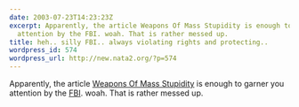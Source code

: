 ```yaml
---
date: 2003-07-23T14:23:23Z
excerpt: Apparently, the article Weapons Of Mass Stupidity is enough to garner you
  attention by the FBI. woah. That is rather messed up.
title: heh.. silly FBI.. always violating rights and protecting..
wordpress_id: 574
wordpress_url: http://new.nata2.org/?p=574
---
```


Apparently, the article <a href="http://charlotte.creativeloafing.com/newsstand/2003-06-04/news_cover.html">Weapons Of Mass Stupidity</a> is enough to garner you attention by the <a href="http://atlanta.creativeloafing.com/2003-07-17/rant.html">FBI</a>. woah. That is rather messed up.<br/><br/>
